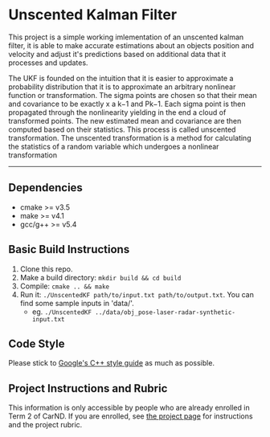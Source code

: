 # Unscented Kalman Filter

This project is a simple working imlementation of an unscented kalman filter, it is able to make accurate estimations about an objects position and velocity and adjust it's predictions based on additional data that it processes and updates.


The UKF is founded on the intuition that it is easier to approximate a probability distribution that it is to approximate an arbitrary nonlinear function or transformation.
The sigma points are chosen so that their mean and covariance to be exactly x a k−1 and Pk−1.
Each sigma point is then propagated through the nonlinearity yielding in the end a cloud of transformed points.
The new estimated mean and covariance are then computed based on their statistics. This process is called unscented transformation.
The unscented transformation is a method for calculating the statistics of a random variable which undergoes a nonlinear transformation


---

## Dependencies

* cmake >= v3.5
* make >= v4.1
* gcc/g++ >= v5.4

## Basic Build Instructions

1. Clone this repo.
2. Make a build directory: `mkdir build && cd build`
3. Compile: `cmake .. && make`
4. Run it: `./UnscentedKF path/to/input.txt path/to/output.txt`. You can find
   some sample inputs in 'data/'.
    - eg. `./UnscentedKF ../data/obj_pose-laser-radar-synthetic-input.txt`

## Code Style

Please stick to [Google's C++ style guide](https://google.github.io/styleguide/cppguide.html) as much as possible.

## Project Instructions and Rubric

This information is only accessible by people who are already enrolled in Term 2
of CarND. If you are enrolled, see [the project page](https://classroom.udacity.com/nanodegrees/nd013/parts/40f38239-66b6-46ec-ae68-03afd8a601c8/modules/0949fca6-b379-42af-a919-ee50aa304e6a/lessons/c3eb3583-17b2-4d83-abf7-d852ae1b9fff/concepts/f437b8b0-f2d8-43b0-9662-72ac4e4029c1)
for instructions and the project rubric.

